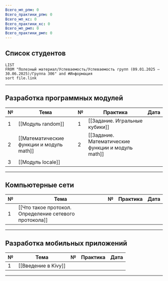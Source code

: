 ```yaml
---
Всего_мп_рпм: 0
Всего_практики_рпм: 0
Всего_мп_кс: 0
Всего_практики_кс: 0
Всего_мп_рмп: 0
Всего_практики_рмп: 0
---
```

## Список студентов

```dataview
LIST
FROM "Полезный материал/Успеваемость/Успеваемость групп (09.01.2025 – 30.06.2025)/Группа 306" and #Информация 
sort file.link
```

---
## Разработка программных модулей

| №   | Тема                                     | №   | Практика                                          | Дата |
| --- | ---------------------------------------- | --- | ------------------------------------------------- | ---- |
| 1   | [[Модуль random]]                        | 1   | [[Задание. Игральные кубики]]                     |      |
| 2   | [[Математические функции и модуль math]] | 2   | [[Задание. Математические функции и модуль math]] |      |
| 3   | [[Модуль locale]]                        |     |                                                   |      |

---
## Компьютерные сети

| №   | Тема                                                   | №   | Практика | Дата |
| --- | ------------------------------------------------------ | --- | -------- | ---- |
| 1   | [[Что такое протокол. Определение сетевого протокола]] |     |          |      |

---
## Разработка мобильных приложений

| №   | Тема                | №   | Практика | Дата |
| --- | ------------------- | --- | -------- | ---- |
| 1   | [[Введение в Kivy]] |     |          |      |

---
